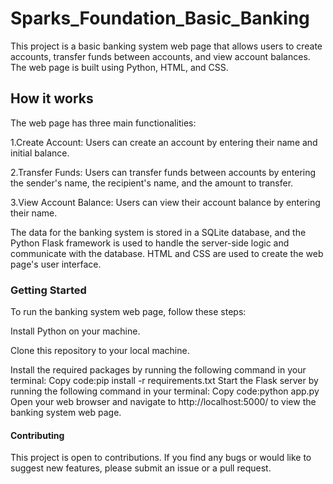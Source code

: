 # Sparks_Foundation_Basic_Banking
This project is a basic banking system web page that allows users to create accounts, transfer funds between accounts, and view account balances. The web page is built using Python, HTML, and CSS.

## How it works
The web page has three main functionalities:

1.Create Account: Users can create an account by entering their name and initial balance.

2.Transfer Funds: Users can transfer funds between accounts by entering the sender's name, the recipient's name, and the amount to transfer.

3.View Account Balance: Users can view their account balance by entering their name.

The data for the banking system is stored in a SQLite database, and the Python Flask framework is used to handle the server-side logic and communicate with the database. HTML and CSS are used to create the web page's user interface.


### Getting Started
To run the banking system web page, follow these steps:

Install Python on your machine.

Clone this repository to your local machine.

Install the required packages by running the following command in your terminal:
Copy code:pip install -r requirements.txt
Start the Flask server by running the following command in your terminal:
Copy code:python app.py
Open your web browser and navigate to http://localhost:5000/ to view the banking system web page.


#### Contributing
This project is open to contributions. If you find any bugs or would like to suggest new features, please submit an issue or a pull request.
